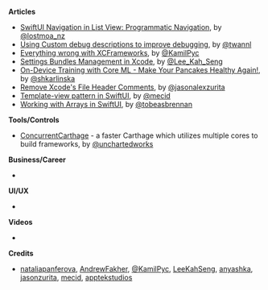 
**Articles**

* [SwiftUI Navigation in List View: Programmatic Navigation](https://lostmoa.com/blog/ProgrammaticNavigationInSwiftUIListView/), by [@lostmoa_nz](https://twitter.com/lostmoa_nz)
* [Using Custom debug descriptions to improve debugging](https://www.avanderlee.com/swift/custom-debug-descriptions/), by [@twannl](https://twitter.com/twannl)
* [Everything wrong with XCFrameworks](https://pyckamil.github.io/programming,/xcframework,/xcode/2020/05/09/everything-wrong-with-xcframeworks.html), by [@KamilPyc](https://twitter.com/KamilPyc)
* [Settings Bundles Management in Xcode](https://swiftsenpai.com/xcode/settings-bundles-management/), by [@Lee_Kah_Seng](https://twitter.com/Lee_Kah_Seng)
* [On-Device Training with Core ML - Make Your Pancakes Healthy Again!](https://www.netguru.com/codestories/on-device-training-with-core-ml-make-your-pancakes-healthy-again), by [@shkarlinska](https://twitter.com/shkarlinska)
* [Remove Xcode's File Header Comments](https://jasonzurita.com/remove-xcode-file-header-comments/), by [@jasonalexzurita](https://twitter.com/jasonalexzurita)
* [Template-view pattern in SwiftUI](https://swiftwithmajid.com/2020/05/13/template-view-pattern-in-swiftui/), by [@mecid](https://twitter.com/mecid)
* [Working with Arrays in SwiftUI](https://blog.apptekstudios.com/2020/05/working-with-arrays-in-swiftui/), by [@tobeasbrennan](https://twitter.com/tobeasbrennan)

**Tools/Controls**

* [ConcurrentCarthage](https://github.com/unchartedworks/ConcurrentCarthage) - a faster Carthage which utilizes multiple cores to build frameworks, by [@unchartedworks](https://github.com/unchartedworks/)

**Business/Career**

* 

**UI/UX**

*

**Videos**

* 

**Credits**

* [nataliapanferova](https://github.com/nataliapanferova), [AndrewFakher](https://github.com/AndrewFakher), [@KamilPyc](https://twitter.com/KamilPyc), [LeeKahSeng](https://github.com/LeeKahSeng), [anyashka](https://github.com/anyashka), [jasonzurita](https://github.com/jasonzurita), [mecid](https://github.com/mecid), [apptekstudios](https://github.com/apptekstudios)

